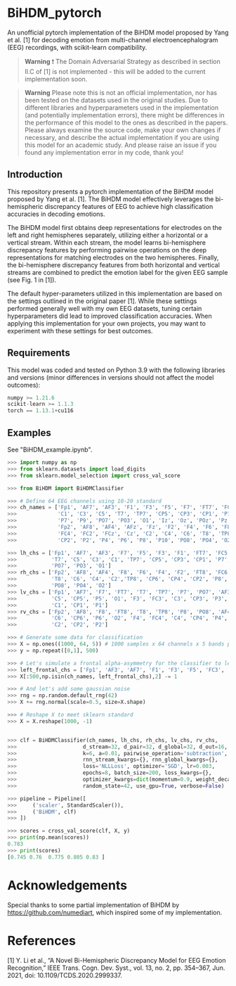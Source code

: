 # BiHDM_pytorch
 An unofficial pytorch implementation of the BiHDM model proposed by Yang et al. [1] for decoding emotion from multi-channel electroencephalogram (EEG) recordings, with scikit-learn compatibility.

> **Warning** 
> :exclamation: The Domain Adversarial Strategy as described in section II.C of [1] is not implemented - this will be added to the current implementation soon.

> **Warning**
> Please note this is not an official implementation, nor has been tested on the datasets used in the original studies. Due to different libraries and hyperparameters used in the implementation (and potentially implementation errors), there might be differences in the performance of this model to the ones as described in the papers. Please always examine the source code, make your own changes if necessary, and describe the actual implementation if you are using this model for an academic study. And please raise an issue if you found any implementation error in my code, thank you!

## Introduction

This repository presents a pytorch implementation of the BiHDM model proposed by Yang et al. [1]. The BiHDM model effectively leverages the bi-hemispheric discrepancy features of EEG to achieve high classification accuracies in decoding emotions. 

The BiHDM model first obtains deep representations for electrodes on the left and right hemispheres separately, utilizing either a horizontal or a vertical stream. Within each stream, the model learns bi-hemisphere discrepancy features by performing pairwise operations on the deep representations for matching electrodes on the two hemispheres. Finally, the bi-hemisphere discrepancy features from both horizontal and vertical streams are combined to predict the emotion label for the given EEG sample (see Fig. 1 in [1]).

The default hyper-parameters utilized in this implementation are based on the settings outlined in the original paper [1]. While these settings performed generally well with my own EEG datasets, tuning certain hyperparameters did lead to improved classification accuracies. When applying this implementation for your own projects, you may want to experiment with these settings for best outcomes.

## Requirements
This model was coded and tested on Python 3.9 with the following libraries and versions (minor differences in versions should not affect the model outcomes):

```Python
numpy >= 1.21.6
scikit-learn >= 1.1.3
torch == 1.13.1+cu116
```

## Examples

See "BiHDM_example.ipynb".

```Python
>>> import numpy as np
>>> from sklearn.datasets import load_digits
>>> from sklearn.model_selection import cross_val_score

>>> from BiHDM import BiHDMClassifier

>>> # Define 64 EEG channels using 10-20 standard
>>> ch_names = ['Fp1', 'AF7', 'AF3', 'F1', 'F3', 'F5', 'F7', 'FT7', 'FC5', 'FC3', 'FC1', 
>>>             'C1', 'C3', 'C5', 'T7', 'TP7', 'CP5', 'CP3', 'CP1', 'P1', 'P3', 'P5', 
>>>             'P7', 'P9', 'PO7', 'PO3', 'O1', 'Iz', 'Oz', 'POz', 'Pz', 'CPz', 'Fpz', 
>>>             'Fp2', 'AF8', 'AF4', 'AFz', 'Fz', 'F2', 'F4', 'F6', 'F8', 'FT8', 'FC6', 
>>>             'FC4', 'FC2', 'FCz', 'Cz', 'C2', 'C4', 'C6', 'T8', 'TP8', 'CP6', 'CP4', 
>>>             'CP2', 'P2', 'P4', 'P6', 'P8', 'P10', 'PO8', 'PO4', 'O2']

>>> lh_chs = ['Fp1', 'AF7', 'AF3', 'F7', 'F5', 'F3', 'F1', 'FT7', 'FC5', 'FC3', 'FC1', 
>>>           'T7', 'C5', 'C3', 'C1', 'TP7', 'CP5', 'CP3', 'CP1', 'P7', 'P5', 'P3', 'P1', 
>>>           'PO7', 'PO3', 'O1']
>>> rh_chs = ['Fp2', 'AF8', 'AF4', 'F8', 'F6', 'F4', 'F2', 'FT8', 'FC6', 'FC4', 'FC2', 
>>>           'T8', 'C6', 'C4', 'C2','TP8', 'CP6', 'CP4', 'CP2', 'P8', 'P6', 'P4', 'P2', 
>>>           'PO8', 'PO4', 'O2']
>>> lv_chs = ['Fp1', 'AF7', 'F7', 'FT7', 'T7', 'TP7', 'P7', 'PO7', 'AF3', 'F5', 'FC5', 
>>>           'C5', 'CP5', 'P5', 'O1', 'F3', 'FC3', 'C3', 'CP3', 'P3', 'PO3', 'F1', 'FC1', 
>>>           'C1', 'CP1', 'P1']
>>> rv_chs = ['Fp2', 'AF8', 'F8', 'FT8', 'T8', 'TP8', 'P8', 'PO8', 'AF4', 'F6', 'FC6', 
>>>           'C6', 'CP6', 'P6', 'O2', 'F4', 'FC4', 'C4', 'CP4', 'P4', 'PO4', 'F2', 'FC2', 
>>>           'C2', 'CP2', 'P2']

>>> # Generate some data for classification
>>> X = np.ones((1000, 64, 5)) # 1000 samples x 64 channels x 5 bands per channel (delta, theta, alpha, beta, gamma)
>>> y = np.repeat([0,1], 500)

>>> # Let's simulate a frontal alpha-asymmetry for the classifier to learn from
>>> left_frontal_chs = ['Fp1', 'AF3', 'AF7', 'F1', 'F3', 'F5', 'FC3', 'FC1']
>>> X[:500,np.isin(ch_names, left_frontal_chs),2] -= 1

>>> # And let's add some gaussian noise
>>> rng = np.random.default_rng(42)
>>> X += rng.normal(scale=0.5, size=X.shape)

>>> # Reshape X to meet sklearn standard
>>> X = X.reshape(1000, -1)


>>> clf = BiHDMClassifier(ch_names, lh_chs, rh_chs, lv_chs, rv_chs, 
>>>                     d_stream=32, d_pair=32, d_global=32, d_out=16, 
>>>                     k=6, a=0.01, pairwise_operation='subtraction', 
>>>                     rnn_stream_kwargs={}, rnn_global_kwargs={}, 
>>>                     loss='NLLLoss', optimizer='SGD', lr=0.003,
>>>                     epochs=8, batch_size=200, loss_kwargs={}, 
>>>                     optimizer_kwargs=dict(momentum=0.9, weight_decay=0.95),
>>>                     random_state=42, use_gpu=True, verbose=False)

>>> pipeline = Pipeline([
>>>     ('scaler', StandardScaler()),
>>>     ('BiHDM', clf)
>>> ])

>>> scores = cross_val_score(clf, X, y)
>>> print(np.mean(scores))
0.783
>>> print(scores)
[0.745 0.76  0.775 0.805 0.83 ]
```

# Acknowledgements
 Special thanks to some partial implementation of BiHDM by https://github.com/numediart, which inspired some of my implementation.

# References
 [1] Y. Li et al., “A Novel Bi-Hemispheric Discrepancy Model for EEG Emotion Recognition,” IEEE Trans. Cogn. Dev. Syst., vol. 13, no. 2, pp. 354–367, Jun. 2021, doi: 10.1109/TCDS.2020.2999337.
